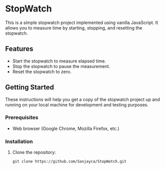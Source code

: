# StopWatch

This is a simple stopwatch project implemented using vanilla JavaScript. It allows you to measure time by starting, stopping, and resetting the stopwatch.

## Features

- Start the stopwatch to measure elapsed time.
- Stop the stopwatch to pause the measurement.
- Reset the stopwatch to zero.

## Getting Started

These instructions will help you get a copy of the stopwatch project up and running on your local machine for development and testing purposes.

### Prerequisites

- Web browser (Google Chrome, Mozilla Firefox, etc.)

### Installation

1. Clone the repository:

   ```shell
   git clone https://github.com/Sanjayca/StopWatch.git
   
